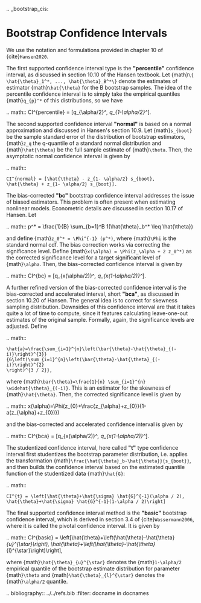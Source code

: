 .. _bootstrap_cis:

# Bootstrap Confidence Intervals

We use the notation and formulations provided in chapter 10 of {cite}`Hansen2020`.

The first supported confidence interval type is the **"percentile"** confidence
interval, as discussed in section 10.10 of the Hansen textbook.
Let {math}`\{ \hat{\theta}_1^*, ..., \hat{\theta}_B^*\}` denote the estimates of
estimator {math}`\hat{\theta}` for the B bootstrap samples. The idea of the percentile
confidence interval is to simply take the empirical quantiles {math}`q_{p}^*` of
this distributions, so we have

.. math:: CI^{percentile} = [q_{\alpha/2}^*, q_{1-\alpha/2}^*].

The second supported confidence interval **"normal"** is based on a normal approximation
and discussed in Hansen's section 10.9.
Let {math}`s_{boot}` be the sample standard error of the distribution
of bootstrap estimators, {math}`z_q` the q-quantile of a standard normal
distribution and {math}`\hat{\theta}` be the full sample estimate of {math}`\theta`.
Then, the asymptotic normal confidence interval is given by

.. math::

    CI^{normal} = [\hat{\theta} - z_{1- \alpha/2} s_{boot},
    \hat{\theta} + z_{1- \alpha/2} s_{boot}].

The bias-corrected **"bc"** bootstrap confidence interval addresses the issue of biased
estimators. This problem is often present when estimating nonlinear models. Econometric
details are discussed in section 10.17 of Hansen. Let

.. math:: p^* = \frac{1}{B} \sum_{b=1}^B 1(\hat{\theta}_b^* \leq \hat{\theta})

and define {math}`z_0^* = \Phi^{-1} (p^*)`, where {math}`\Phi` is the standard normal
cdf. The bias correction works via correcting the significance level.
Define {math}`x(\alpha) = \Phi(z_\alpha + 2 z_0^*)` as the corrected significance level
for a target significant level of {math}`\alpha`. Then, the bias-corrected confidence
interval is given by

.. math:: CI^{bc} = [q_{x(\alpha/2)}^*, q_{x(1-\alpha/2)}^*].


A further refined version of the bias-corrected confidence interval is the
bias-corrected and accelerated interval, short **"bca"**, as discussed in section 10.20
of Hansen. The general idea is to correct for skewness sampling distribution.
Downsides of this confidence interval are that it takes quite a lot of time to compute,
since it features calculating leave-one-out estimates of the original sample.
Formally, again, the significance levels are adjusted. Define

.. math::

    \hat{a}=\frac{\sum_{i=1}^{n}\left(\bar{\theta}-\hat{\theta}_{(-i)}\right)^{3}}
    {6\left(\sum_{i=1}^{n}\left(\bar{\theta}-\hat{\theta}_{(-i)}\right)^{2}
    \right)^{3 / 2}},

where {math}`\bar{\theta}=\frac{1}{n} \sum_{i=1}^{n} \widehat{\theta}_{(-i)}`.
This is an estimator for the skewness of {math}`\hat{\theta}`. Then, the corrected
significance level is given by

.. math:: x(\alpha)=\Phi(z_{0}+\frac{z_{\alpha}+z_{0}}{1-a(z_{\alpha}+z_{0})})

and the bias-corrected and accelerated confidence interval is given by

.. math:: CI^{bca} = [q_{x(\alpha/2)}^*, q_{x(1-\alpha/2)}^*].

The studentized confidence interval, here called **"t"** type confidence interval first
studentizes the bootstrap parameter distribution, i.e. applies the transformation
{math}`\frac{\hat{\theta}_b-\hat{\theta}}{s_{boot}}`, and then builds
the confidence interval based on the estimated quantile function of the studentized
data {math}`\hat{G}`:

.. math::

    CI^{t} = \left[\hat{\theta}+\hat{\sigma} \hat{G}^{-1}(\alpha / 2),
    \hat{\theta}+\hat{\sigma} \hat{G}^{-1}(1-\alpha / 2)\right]

The final supported confidence interval method is the **"basic"** bootstrap confidence
interval, which is derived in section 3.4 of {cite}`Wassermann2006`, where it is called
the pivotal confidence interval. It is given by

.. math::
    CI^{basic} = \left[\hat{\theta}+\left(\hat{\theta}-\hat{\theta}_{u}^{\star}\right),
    \hat{\theta}+\left(\hat{\theta}-\hat{\theta}_{l}^{\star}\right)\right],

where {math}`\hat{\theta}_{u}^{\star}` denotes the {math}`1-\alpha/2` empirical quantile
of the bootstrap estimate distribution for parameter {math}`\theta` and
{math}`\hat{\theta}_{l}^{\star}` denotes the {math}`\alpha/2` quantile.


.. bibliography:: ../../refs.bib
    :filter: docname in docnames

